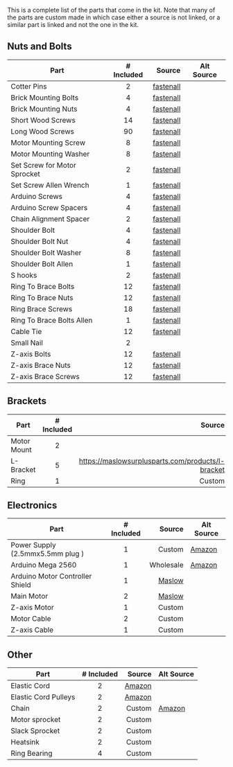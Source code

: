 
This is a complete list of the parts that come in the kit. Note that many of the parts are custom made in which case either a source is not linked, or a similar part is linked and not the one in the kit.

## Nuts and Bolts

|    Part                           |   # Included     |     Source                                                       |   Alt Source   |
|-----------------------------------|:----------------:|-----------------------------------------------------------------:|-----------|
|  Cotter Pins                      |         2        |[fastenall](https://www.fastenal.com/products/details/45287)      |           |
|Brick Mounting Bolts               |         4        |[fastenall](https://www.fastenal.com/products/details/21171)      |           |
|Brick Mounting Nuts                |         4        |[fastenall](https://www.fastenal.com/products/details/1136102)    |           |
|Short Wood Screws                  |        14        |[fastenall](https://www.fastenal.com/products/details/32182)      |           |
|Long Wood Screws                   |        90        |[fastenall](https://www.fastenal.com/products/details/32187)      |           |
|Motor Mounting Screw               |         8        |[fastenall](https://www.fastenal.com/products/details/91200)      |           |
|Motor Mounting Washer              |         8        |[fastenall](https://www.fastenal.com/products/details/40379)      |           |
|Set Screw for Motor Sprocket       |         2        |[fastenall](https://www.fastenal.com/products/details/39847)      |           |
|Set Screw Allen Wrench             |         1        |[fastenall](https://www.fastenal.com/products/details/40407)      |           |
|Arduino Screws                     |         4        |[fastenall](https://www.fastenal.com/products/details/31204)      |           |
|Arduino Screw Spacers              |         4        |[fastenall](https://www.fastenal.com/products/details/0145649)    |           |
|Chain Alignment Spacer             |         2        |[fastenall](https://www.fastenal.com/products/details/0145790)    |           |
|Shoulder Bolt                      |         4        |[fastenall](https://www.fastenal.com/products/details/40011)      |           |
|Shoulder Bolt Nut                  |         4        |[fastenall](https://www.fastenal.com/products/details/40163)      |           |
|Shoulder Bolt Washer               |         8        |[fastenall](https://www.fastenal.com/products/details/40358)      |           |
|Shoulder Bolt Allen                |         1        |[fastenall](https://www.fastenal.com/products/details/40409)      |           |
|S hooks                            |         2        |[fastenall](https://www.fastenal.com/products/details/45320)      |           |
|Ring To Brace Bolts                |        12        |[fastenall](https://www.fastenal.com/products/details/40868)      |           |
|Ring To Brace Nuts                 |        12        |[fastenall](https://www.fastenal.com/products/details/40143)      |           |
|Ring Brace Screws                  |        18        |[fastenall](https://www.fastenal.com/products/details/31222)      |           |
|Ring To Brace Bolts Allen          |         1        |[fastenall](https://www.fastenal.com/products/details/40425)      |           |
|Cable Tie                          |        12        |[fastenall](https://www.fastenal.com/products/details/63122)      |           |
|Small Nail                         |         2        |                                                                  |           |
|Z-axis Bolts                       |        12        |[fastenall](https://www.fastenal.com/products/details/40868)      |           |
|Z-axis Brace Nuts                  |        12        |[fastenall](https://www.fastenal.com/products/details/40143)      |           |
|Z-axis Brace Screws                |        12        |[fastenall](https://www.fastenal.com/products/details/1131222)    |           |

## Brackets

|    Part                           |   # Included     |     Source                                                       |   Alt Source   |
|-----------------------------------|:----------------:|-----------------------------------------------------------------:|-----------|
| Motor Mount                       |        2         |                                                                  |[Amazon](https://amzn.to/2LqkbHd)
| L-Bracket                         |        5         |                            https://maslowsurplusparts.com/products/l-bracket                                |           |
| Ring                              |        1         |                            Custom                                |           |

## Electronics

|    Part                           |   # Included     |     Source                                                       |   Alt Source   |
|-----------------------------------|:----------------:|-----------------------------------------------------------------:|-----------|
| Power Supply (2.5mmx5.5mm plug )  |        1         |    Custom                                | [Amazon](https://amzn.to/2LtO89a) |
| Arduino Mega 2560                 |        1         |    Wholesale                             | [Amazon](https://amzn.to/2Lqf35R) |
| Arduino Motor Controller Shield   |        1         |[Maslow](https://maslowsurplusparts.com/collections/frontpage/products/arduino-shield-v1-2) ||
| Main Motor                        |        2         |[Maslow](http://maslowcommunitygarden.org/Maslow-CNC-Motor.html)|        |
| Z-axis Motor                      |        1         |    Custom                                                        |           |
| Motor Cable                       |        2         |    Custom                                                        |           |
| Z-axis Cable                      |        1         |    Custom                                                        |           |

## Other

|    Part                           |   # Included     |     Source                                                       |   Alt Source   |
|-----------------------------------|:----------------:|-----------------------------------------------------------------:|-----------|
| Elastic Cord                      |         2        |    [Amazon](https://amzn.to/2O5Hq83)                             |           |
| Elastic Cord Pulleys              |         2        |    [Amazon](https://amzn.to/2uNhLYR)                             |           |
| Chain                             |         2        |    Custom                                | [Amazon](https://amzn.to/2O3Ik4N) |
|Motor sprocket                     |         2        |    Custom                                                        |           |
|Slack Sprocket                     |         2        |    Custom                                                        |           |
|Heatsink                           |         2        |    Custom                                                        |           |
|Ring Bearing                       |         4        |    Custom                                                        |           |
